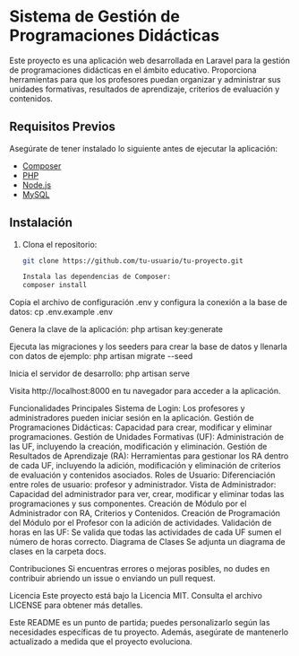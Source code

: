 # Sistema de Gestión de Programaciones Didácticas

Este proyecto es una aplicación web desarrollada en Laravel para la gestión de programaciones didácticas en el ámbito educativo. Proporciona herramientas para que los profesores puedan organizar y administrar sus unidades formativas, resultados de aprendizaje, criterios de evaluación y contenidos.

## Requisitos Previos

Asegúrate de tener instalado lo siguiente antes de ejecutar la aplicación:

- [Composer](https://getcomposer.org/)
- [PHP](https://www.php.net/)
- [Node.js](https://nodejs.org/)
- [MySQL](https://www.mysql.com/)

## Instalación

1. Clona el repositorio:

   ```bash
   git clone https://github.com/tu-usuario/tu-proyecto.git

   Instala las dependencias de Composer:
   composer install
   
Copia el archivo de configuración .env y configura la conexión a la base de datos:
cp .env.example .env

Genera la clave de la aplicación:
php artisan key:generate

Ejecuta las migraciones y los seeders para crear la base de datos y llenarla con datos de ejemplo:
php artisan migrate --seed

Inicia el servidor de desarrollo:
php artisan serve

Visita http://localhost:8000 en tu navegador para acceder a la aplicación.

Funcionalidades Principales
Sistema de Login: Los profesores y administradores pueden iniciar sesión en la aplicación.
Gestión de Programaciones Didácticas: Capacidad para crear, modificar y eliminar programaciones.
Gestión de Unidades Formativas (UF): Administración de las UF, incluyendo la creación, modificación y eliminación.
Gestión de Resultados de Aprendizaje (RA): Herramientas para gestionar los RA dentro de cada UF, incluyendo la adición, modificación y eliminación de criterios de evaluación y contenidos asociados.
Roles de Usuario: Diferenciación entre roles de usuario: profesor y administrador.
Vista de Administrador: Capacidad del administrador para ver, crear, modificar y eliminar todas las programaciones y sus componentes.
Creación de Módulo por el Administrador con RA, Criterios y Contenidos.
Creación de Programación del Módulo por el Profesor con la adición de actividades.
Validación de horas en las UF: Se valida que todas las actividades de cada UF sumen el número de horas correcto.
Diagrama de Clases
Se adjunta un diagrama de clases en la carpeta docs.

Contribuciones
Si encuentras errores o mejoras posibles, no dudes en contribuir abriendo un issue o enviando un pull request.

Licencia
Este proyecto está bajo la Licencia MIT. Consulta el archivo LICENSE para obtener más detalles.


Este README es un punto de partida; puedes personalizarlo según las necesidades específicas de tu proyecto. Además, asegúrate de mantenerlo actualizado a medida que el proyecto evoluciona.
